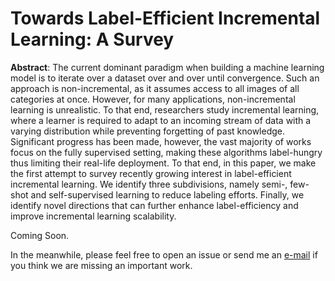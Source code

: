 # Towards Label-Efficient Incremental Learning: A Survey
**Abstract**: The current dominant paradigm when building a machine learning model is to iterate over a dataset over and over until convergence. Such an approach is non-incremental, as it assumes access to all images of all categories at once. However, for many applications, non-incremental learning is unrealistic. To that end, researchers study incremental learning, where a learner is required to adapt to an incoming stream of data with a varying distribution while preventing forgetting of past knowledge. Significant progress has been made, however, the vast majority of works focus on the fully supervised setting, making these algorithms label-hungry thus limiting their real-life deployment. To that end, in this paper, we make the first attempt to survey recently growing interest in label-efficient incremental learning. We identify three subdivisions, namely semi-, few-shot and self-supervised learning to reduce labeling efforts. Finally, we identify novel directions that can further enhance label-efficiency and improve incremental learning scalability. 

Coming Soon.

In the meanwhile, please feel free to open an issue or send me an [e-mail](kilickayamert@gmail.com) if you think we are missing an important work. 
